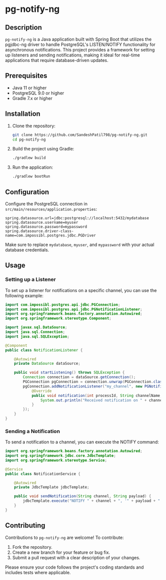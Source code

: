 # pg-notify-ng

## Description

`pg-notify-ng` is a Java application built with Spring Boot that utilizes the pgjdbc-ng driver to handle PostgreSQL's LISTEN/NOTIFY functionality for asynchronous notifications. This project provides a framework for setting up listeners and sending notifications, making it ideal for real-time applications that require database-driven updates.

## Prerequisites

- Java 11 or higher
- PostgreSQL 9.0 or higher
- Gradle 7.x or higher

## Installation

1. Clone the repository:
   ```sh
   git clone https://github.com/SandeshPatil798/pg-notify-ng.git
   cd pg-notify-ng
   ```

2. Build the project using Gradle:
   ```sh
   ./gradlew build
   ```

3. Run the application:
   ```sh
   ./gradlew bootRun
   ```

## Configuration

Configure the PostgreSQL connection in `src/main/resources/application.properties`:

```properties
spring.datasource.url=jdbc:postgresql://localhost:5432/mydatabase
spring.datasource.username=myuser
spring.datasource.password=mypassword
spring.datasource.driver-class-name=com.impossibl.postgres.jdbc.PGDriver
```

Make sure to replace `mydatabase`, `myuser`, and `mypassword` with your actual database credentials.

## Usage

### Setting up a Listener

To set up a listener for notifications on a specific channel, you can use the following example:

```java
import com.impossibl.postgres.api.jdbc.PGConnection;
import com.impossibl.postgres.api.jdbc.PGNotificationListener;
import org.springframework.beans.factory.annotation.Autowired;
import org.springframework.stereotype.Component;

import javax.sql.DataSource;
import java.sql.Connection;
import java.sql.SQLException;

@Component
public class NotificationListener {

    @Autowired
    private DataSource dataSource;

    public void startListening() throws SQLException {
        Connection connection = dataSource.getConnection();
        PGConnection pgConnection = connection.unwrap(PGConnection.class);
        pgConnection.addNotificationListener("my_channel", new PGNotificationListener() {
            @Override
            public void notification(int processId, String channelName, String payload) {
                System.out.println("Received notification on " + channelName + ": " + payload);
            }
        });
    }
}
```

### Sending a Notification

To send a notification to a channel, you can execute the NOTIFY command:

```java
import org.springframework.beans.factory.annotation.Autowired;
import org.springframework.jdbc.core.JdbcTemplate;
import org.springframework.stereotype.Service;

@Service
public class NotificationService {

    @Autowired
    private JdbcTemplate jdbcTemplate;

    public void sendNotification(String channel, String payload) {
        jdbcTemplate.execute("NOTIFY " + channel + ", '" + payload + "'");
    }
}
```

## Contributing

Contributions to `pg-notify-ng` are welcome! To contribute:

1. Fork the repository.
2. Create a new branch for your feature or bug fix.
3. Submit a pull request with a clear description of your changes.

Please ensure your code follows the project's coding standards and includes tests where applicable.
